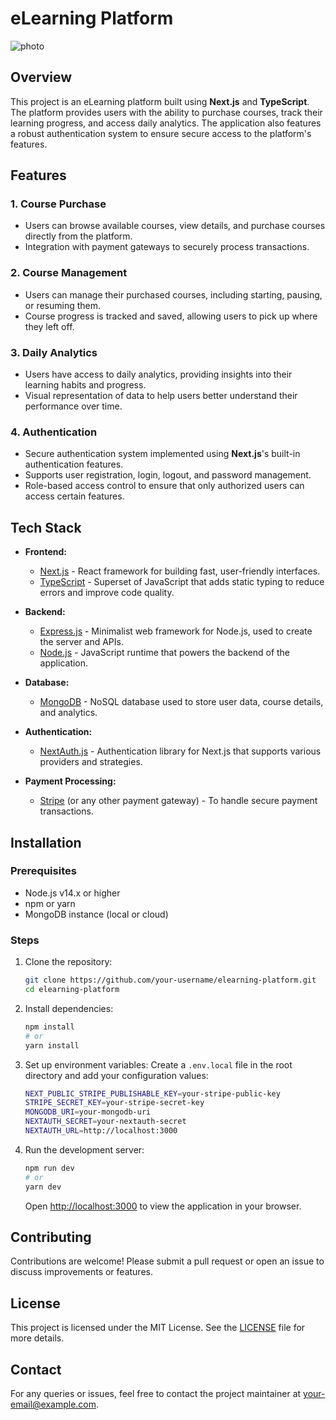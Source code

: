 # eLearning Platform
![photo](https://www.pixelmattic.com/wp-content/uploads/2016/12/10-elearning-website-features.jpg)

## Overview
This project is an eLearning platform built using **Next.js** and **TypeScript**. The platform provides users with the ability to purchase courses, track their learning progress, and access daily analytics. The application also features a robust authentication system to ensure secure access to the platform's features.

## Features

### 1. **Course Purchase**
- Users can browse available courses, view details, and purchase courses directly from the platform.
- Integration with payment gateways to securely process transactions.

### 2. **Course Management**
- Users can manage their purchased courses, including starting, pausing, or resuming them.
- Course progress is tracked and saved, allowing users to pick up where they left off.

### 3. **Daily Analytics**
- Users have access to daily analytics, providing insights into their learning habits and progress.
- Visual representation of data to help users better understand their performance over time.

### 4. **Authentication**
- Secure authentication system implemented using **Next.js**'s built-in authentication features.
- Supports user registration, login, logout, and password management.
- Role-based access control to ensure that only authorized users can access certain features.

## Tech Stack

- **Frontend:** 
  - [Next.js](https://nextjs.org/) - React framework for building fast, user-friendly interfaces.
  - [TypeScript](https://www.typescriptlang.org/) - Superset of JavaScript that adds static typing to reduce errors and improve code quality.
  
- **Backend:** 
  - [Express.js](https://expressjs.com/) - Minimalist web framework for Node.js, used to create the server and APIs.
  - [Node.js](https://nodejs.org/) - JavaScript runtime that powers the backend of the application.

- **Database:**
  - [MongoDB](https://www.mongodb.com/) - NoSQL database used to store user data, course details, and analytics.

- **Authentication:**
  - [NextAuth.js](https://next-auth.js.org/) - Authentication library for Next.js that supports various providers and strategies.
  
- **Payment Processing:**
  - [Stripe](https://stripe.com/) (or any other payment gateway) - To handle secure payment transactions.

## Installation

### Prerequisites
- Node.js v14.x or higher
- npm or yarn
- MongoDB instance (local or cloud)

### Steps

1. Clone the repository:
    ```bash
    git clone https://github.com/your-username/elearning-platform.git
    cd elearning-platform
    ```

2. Install dependencies:
    ```bash
    npm install
    # or
    yarn install
    ```

3. Set up environment variables:
    Create a `.env.local` file in the root directory and add your configuration values:

    ```bash
    NEXT_PUBLIC_STRIPE_PUBLISHABLE_KEY=your-stripe-public-key
    STRIPE_SECRET_KEY=your-stripe-secret-key
    MONGODB_URI=your-mongodb-uri
    NEXTAUTH_SECRET=your-nextauth-secret
    NEXTAUTH_URL=http://localhost:3000
    ```

4. Run the development server:
    ```bash
    npm run dev
    # or
    yarn dev
    ```
   Open [http://localhost:3000](http://localhost:3000) to view the application in your browser.

## Contributing
Contributions are welcome! Please submit a pull request or open an issue to discuss improvements or features.

## License
This project is licensed under the MIT License. See the [LICENSE](LICENSE) file for more details.

## Contact
For any queries or issues, feel free to contact the project maintainer at [your-email@example.com](mailto:bineetpradhan03@gmail.com).
